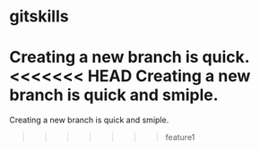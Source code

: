 # gitskills
Creating a new branch is quick.
<<<<<<< HEAD
Creating a new branch is quick and smiple.
=======
Creating a new branch is quick and smiple.
>>>>>>> feature1
